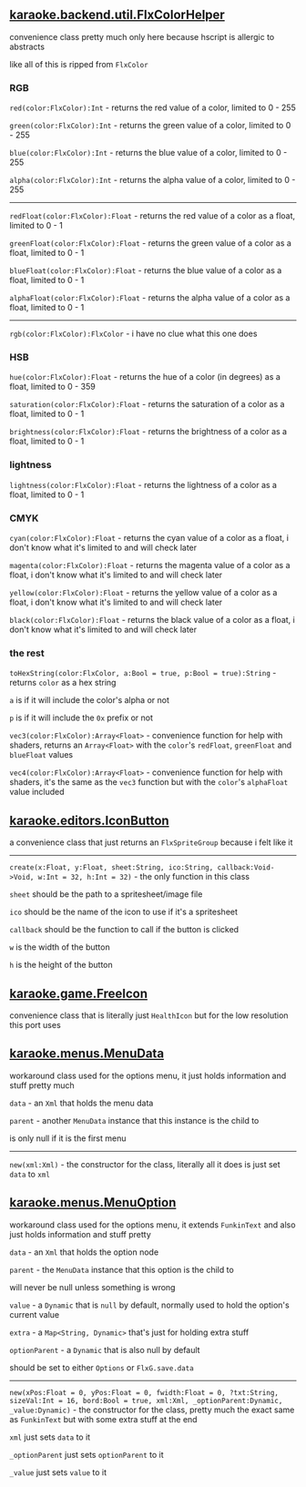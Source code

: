 ## [karaoke.backend.util.FlxColorHelper](../source/karaoke/backend/util/FlxColorHelper.hx)
convenience class pretty much only here because hscript is allergic to abstracts

like all of this is ripped from `FlxColor` 

### RGB
`red(color:FlxColor):Int` - returns the red value of a color, limited to 0 - 255

`green(color:FlxColor):Int` - returns the green value of a color, limited to 0 - 255

`blue(color:FlxColor):Int` - returns the blue value of a color, limited to 0 - 255

`alpha(color:FlxColor):Int` - returns the alpha value of a color, limited to 0 - 255


---
`redFloat(color:FlxColor):Float` - returns the red value of a color as a float, limited to 0 - 1

`greenFloat(color:FlxColor):Float` - returns the green value of a color as a float, limited to 0 - 1

`blueFloat(color:FlxColor):Float` - returns the blue value of a color as a float, limited to 0 - 1

`alphaFloat(color:FlxColor):Float` - returns the alpha value of a color as a float, limited to 0 - 1

---
`rgb(color:FlxColor):FlxColor` - i have no clue what this one does

### HSB
`hue(color:FlxColor):Float` - returns the hue of a color (in degrees) as a float, limited to 0 - 359

`saturation(color:FlxColor):Float` - returns the saturation of a color as a float, limited to 0 - 1

`brightness(color:FlxColor):Float` - returns the brightness of a color as a float, limited to 0 - 1

### lightness
`lightness(color:FlxColor):Float` - returns the lightness of a color as a float, limited to 0 - 1

### CMYK
`cyan(color:FlxColor):Float` - returns the cyan value of a color as a float, i don't know what it's limited to and will check later

`magenta(color:FlxColor):Float` - returns the magenta value of a color as a float, i don't know what it's limited to and will check later

`yellow(color:FlxColor):Float` - returns the yellow value of a color as a float, i don't know what it's limited to and will check later

`black(color:FlxColor):Float` - returns the black value of a color as a float, i don't know what it's limited to and will check later

### the rest

`toHexString(color:FlxColor, a:Bool = true, p:Bool = true):String` - returns `color` as a hex string

`a` is if it will include the color's alpha or not

`p` is if it will include the `0x` prefix or not

`vec3(color:FlxColor):Array<Float>` - convenience function for help with shaders, returns an `Array<Float>` with the `color`'s `redFloat`, `greenFloat` and `blueFloat` values

`vec4(color:FlxColor):Array<Float>` - convenience function for help with shaders, it's the same as the `vec3` function but with the `color`'s `alphaFloat` value included

## [karaoke.editors.IconButton](../source/karaoke/editors/IconButton.hx)
a convenience class that just returns an `FlxSpriteGroup` because i felt like it

---
`create(x:Float, y:Float, sheet:String, ico:String, callback:Void->Void, w:Int = 32, h:Int = 32)` - the only function in this class

`sheet` should be the path to a spritesheet/image file

`ico` should be the name of the icon to use if it's a spritesheet

`callback` should be the function to call if the button is clicked

`w` is the width of the button

`h` is the height of the button

## [karaoke.game.FreeIcon](../source/karaoke/game/FreeIcon.hx)
convenience class that is literally just `HealthIcon` but for the low resolution this port uses

## [karaoke.menus.MenuData](../source/karaoke/menus/MenuData.hx)
workaround class used for the options menu, it just holds information and stuff pretty much

`data` - an `Xml` that holds the menu data

`parent` - another `MenuData` instance that this instance is the child to

is only null if it is the first menu

---
`new(xml:Xml)` - the constructor for the class, literally all it does is just set `data` to `xml`

## [karaoke.menus.MenuOption](../source/karaoke/menus/MenuOption.hx)
workaround class used for the options menu, it extends `FunkinText` and also just holds information and stuff pretty 

`data` - an `Xml` that holds the option node

`parent` - the `MenuData` instance that this option is the child to

will never be null unless something is wrong

`value` - a `Dynamic` that is `null` by default, normally used to hold the option's current value

`extra` - a `Map<String, Dynamic>` that's just for holding extra stuff

`optionParent` - a `Dynamic` that is also null by default

should be set to either `Options` or `FlxG.save.data`

---
`new(xPos:Float = 0, yPos:Float = 0, fwidth:Float = 0, ?txt:String, sizeVal:Int = 16, bord:Bool = true, xml:Xml, _optionParent:Dynamic, _value:Dynamic)` - the constructor for the class, pretty much the exact same as `FunkinText` but with some extra stuff at the end

`xml` just sets `data` to it

`_optionParent` just sets `optionParent` to it

`_value` just sets `value` to it